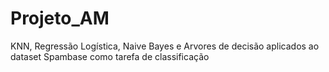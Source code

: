 # Projeto_AM
 KNN, Regressão Logística, Naive Bayes e Arvores de decisão aplicados ao dataset Spambase como tarefa de classificação
